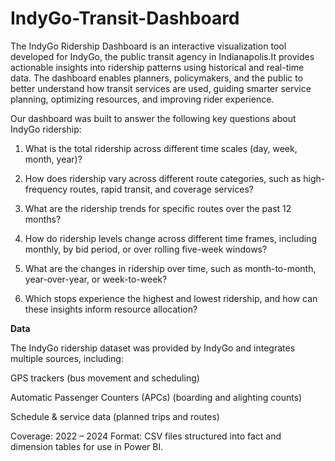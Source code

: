 # IndyGo-Transit-Dashboard


The IndyGo Ridership Dashboard is an interactive visualization tool developed for IndyGo, the public transit agency in Indianapolis.It provides actionable insights into ridership patterns using historical and real-time data. The dashboard enables planners, policymakers, and the public to better understand how transit services are used, guiding smarter service planning, optimizing resources, and improving rider experience.


Our dashboard was built to answer the following key questions about IndyGo ridership:

1. What is the total ridership across different time scales (day, week, month, year)?

2. How does ridership vary across different route categories, such as high-frequency routes, rapid transit, and coverage services?

3. What are the ridership trends for specific routes over the past 12 months?

4. How do ridership levels change across different time frames, including monthly, by bid period, or over rolling five-week windows?

5. What are the changes in ridership over time, such as month-to-month, year-over-year, or week-to-week?

6. Which stops experience the highest and lowest ridership, and how can these insights inform resource allocation?


**Data**



The IndyGo ridership dataset was provided by IndyGo and integrates multiple sources, including:

GPS trackers (bus movement and scheduling)

Automatic Passenger Counters (APCs) (boarding and alighting counts)

Schedule & service data (planned trips and routes)

Coverage: 2022 – 2024
Format: CSV files structured into fact and dimension tables for use in Power BI.

